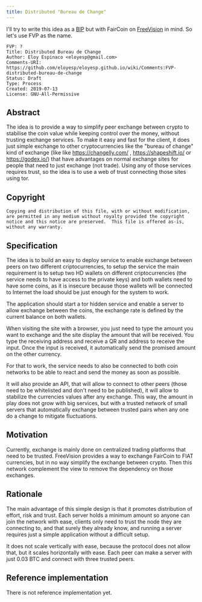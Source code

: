 ```yaml
---
title: Distributed "Bureau de Change"
---
```


I'll try to write this idea as a [BIP][] but with FairCoin on [FreeVision][] in
mind. So let's use FVP as the name.

    FVP: ?
    Title: Distributed Bureau de Change
    Author: Eloy Espinaco <eloyesp@gmail.com>
    Comments-URI: https://github.com/eloyesp/eloyesp.github.io/wiki/Comments:FVP-distributed-bureau-de-change
    Status: Draft
    Type: Process
    Created: 2019-07-13
    License: GNU-All-Permissive

## Abstract ##

The idea is to provide a way to simplify peer exchange between crypto to
stabilise the coin value while keeping control over the money, without trusting
exchange services. To make it easy and fast for the client, it does just simple
exchange to other cryptocurrencies  like the "bureau of change" kind of exchange
(like like https://changelly.com/ , https://shapeshift.io/ or https://godex.io/)
that have advantages on normal exchange sites for people
that need to just exchange (not trade). Using any of those services requires
trust, so the idea is to use a web of trust connecting those sites using tor.

## Copyright ##

    Copying and distribution of this file, with or without modification,
    are permitted in any medium without royalty provided the copyright
    notice and this notice are preserved.  This file is offered as-is,
    without any warranty.

## Specification ##

The idea is to build an easy to deploy service to enable exchange between peers
on two different criptocurrencies, to setup the service the main requirement is
to setup two HD wallets on different criptocurrencies (the service needs to
have access to the private keys) and both wallets need to have some coins, as
it is insecure because those wallets will be connected to Internet the load
should be just enough for the system to work.

The application should start a tor hidden service and enable a server to allow
exchange between the coins, the exchange rate is defined by the current balance
on both wallets.

When visiting the site with a browser, you just need to type the amount you
want to exchange and the site display the amount that will be received. You
type the receiving address and receive a QR and address to receive the input.
Once the input is received, it automatically send the promised amount on the
other currency.

For that to work, the service needs to also be connected to both coin networks
to be able to react and send the money as soon as possible.

It will also provide an API, that will allow to connect to other peers (those
need to be whitelisted and don't need to be published), it will allow to
stabilize the currencies values after any exchange. This way, the amount in
play does not grow with big services, but with a trusted network of small
servers that automatically exchange between trusted pairs when any one do a
change to mitigate fluctuations.

## Motivation ##

Currently, exchange is mainly done on centralized trading platforms that need
to be trusted. FreeVision provides a way to exchange FairCoin to FIAT
currencies, but in no way simplify the exchange between crypto. Then this
network complement the view to remove the dependency on those exchanges.

## Rationale ##

The main advantage of this simple design is that it promotes distribution of
effort, risk and trust. Each server holds a minimum amount so anyone can join
the network with ease, clients only need to trust the node they are connecting
to, and that surely they already know, and running a server requires just a
simple application without a difficult setup.

It does not scale vertically with ease, because the protocol does not allow
that, but it scales horizontally with ease. Each peer can make a server with
just 0.03 BTC and connect with three trusted peers.

## Reference implementation ##

There is not reference implementation yet.

  [BIP]: https://github.com/bitcoin/bips/blob/master/bip-0001.mediawiki
  [FreeVision]: https://faircoin.co/
